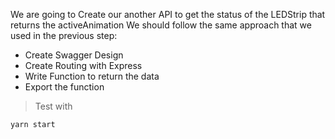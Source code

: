 We are going to Create our another API to get the status of the LEDStrip that returns the activeAnimation
We should follow the same approach that we used in the previous step:

- Create Swagger Design
- Create Routing with Express
- Write Function to return the data
- Export the function

> Test with
```
yarn start
```
